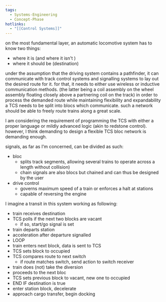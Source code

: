 ```yaml
---
tags:
  - Systems-Engineering
  - Concept-Phase
hotlinks:
  - "[[Control Systems]]"
---
```

on the most fundamental layer, an automatic locomotive system has to know two things:
- where it is (and where it isn't )
- where it should be (destination)

under the assumption that the driving system contains a pathfinder, it can communicate with track control systems and signalling systems to lay out the desired route for it.
for that, it needs to either use wireless or inductive communication methods. (the latter being a coil assembly on the wheel assembly floating closely above a partnering coil on the track)
in order to process the demanded route while maintaining flexibility and expandability a TCS needs to be split into blocs which communicate. such a network should be able to freely route trains along a great scale. 

I am considering the requirement of programming the TCS with either a proper language or mildly advanced logic (akin to redstone control). however, I think demanding to design a flexible TCS bloc network is demanding enough.

signals, as far as I'm concerned, can be divided as such:
- bloc 
	- splits track segments, allowing several trains to operate across a length without collision)
	- chain signals are also blocs but chained and can thus be designed by the user
- drive control 
	- governs maximum speed of a train or enforces a halt at stations
	- capable of reversing the engine

I imagine a transit in this system working as following:
- train receives destination
- TCS polls if the next two blocks are vacant
	- if so, start/go signal is set 
- train departs station 
- acceleration after departure signalled
- LOOP
- train enters next block, data is sent to TCS 
- TCS sets block to occupied
- TCS compares route to next switch
	- if route matches switch, send action to switch receiver 
- train does (not) take the diversion
- proceeds to the next bloc
- TCS sets previous block to vacant, new one to occupied
- END IF destination is true
- enter station block, decelerate
- approach cargo transfer, begin docking 